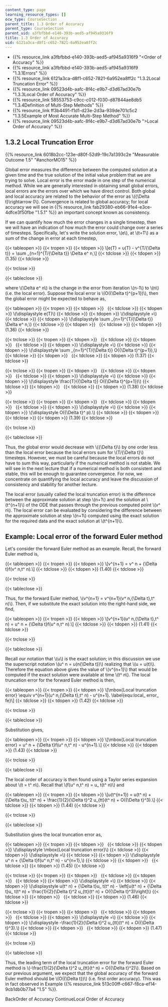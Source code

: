 ```yaml
---
content_type: page
learning_resource_types: []
ocw_type: CourseSection
parent_title: 1.3 Order of Accuracy
parent_type: CourseSection
parent_uid: a3fbfbbd-e140-393b-aed5-af945a9316f9
title: 1.3 Order of Accuracy
uid: 6121a3ca-d8f1-c652-7821-6a952ea8ff2c
---
```


*   {{% resource_link a3fbfbbd-e140-393b-aed5-af945a9316f9 "\<Order of Accuracy" %}}
*   {{% resource_link a3fbfbbd-e140-393b-aed5-af945a9316f9 "1.3.1Errors" %}}
*   {{% resource_link 6121a3ca-d8f1-c652-7821-6a952ea8ff2c "1.3.2Local Truncation Error" %}}
*   {{% resource_link 09523d4b-aafc-8f4c-e9b7-d3d67ad30e7b "1.3.3Local Order of Accuracy" %}}
*   {{% resource_link 58553753-c9cc-c012-f030-d87844ae8db5 "1.3.4Definition of Multi-Step Methods" %}}
*   {{% resource_link ff3b4491-f1d1-d23e-2d3a-939de701c5c2 "1.3.5Example of Most Accurate Multi-Step Method" %}}
*   {{% resource_link 09523d4b-aafc-8f4c-e9b7-d3d67ad30e7b "\>Local Order of Accuracy" %}}

1.3.2 Local Truncation Error
----------------------------

{{% resource_link 6018b2cc-123e-d80f-52d9-19c7a1393c2e "Measurable Outcome 1.5" "#anchorMO15" %}}

Global error measures the difference between the computed solution at a given time and the true solution of the initial value problem that we are trying to solve. Local error is the error made in one step of the numerical method. While we are generally interested in obtaining small global errors, local errors are the errors over which we have direct control. Both global and local accuracy are related to the behavior of the error as \\({\\Delta t}\\rightarrow 0\\). Convergence is related to global accuracy; for local accuracy we will see in {{% resource_link fab29380-eb66-91e4-e3ce-4dfce3f50fbe "1.5.1" %}} an important concept known as consistency.

If we can quantify how much the error changes in a single timestep, then we will have an indication of how much the error could change over a series of timesteps. Specifically, let's write the solution error, \\(e\\), at \\(t=T\\) as a sum of the change in error at each timestep,

{{< tableopen >}}
{{< tropen >}}
{{< tdopen >}}
\\\[e(T) = u(T) - v^{T/{\\Delta t}} = \\sum \_{n=1}^{T/{\\Delta t}} \\Delta e^ n,\\\]
{{< tdclose >}}
{{< tdopen >}}
(1.35)
{{< tdclose >}}

{{< trclose >}}

{{< tableclose >}}

where \\(\\Delta e^ n\\) is the change in the error from iteration \\(n-1\\) to \\(n\\) (i.e. the local error). Suppose the local error is \\(O({\\Delta t}^{p+1})\\), then the global error might be expected to behave as,

{{< tableopen >}}
{{< tropen >}}
{{< tdopen >}}
 
{{< tdclose >}}
{{< tdopen >}}
\\(\\displaystyle e(T)\\)
{{< tdclose >}}
{{< tdopen >}}
\\(\\displaystyle =\\)
{{< tdclose >}}
{{< tdopen >}}
\\(\\displaystyle \\sum \_{n=1}^{T/{\\Delta t}} \\Delta e^ n,\\)
{{< tdclose >}}
{{< tdopen >}}
 
{{< tdclose >}}
{{< tdopen >}}
(1.36)
{{< tdclose >}}

{{< trclose >}}
{{< tropen >}}
{{< tdopen >}}
 
{{< tdclose >}}
{{< tdopen >}}
 
{{< tdclose >}}
{{< tdopen >}}
\\(\\displaystyle =\\)
{{< tdclose >}}
{{< tdopen >}}
\\(\\displaystyle \\sum \_{n=1}^{T/{\\Delta t}} O({\\Delta t}^{p+1}),\\)
{{< tdclose >}}
{{< tdopen >}}
 
{{< tdclose >}}
{{< tdopen >}}
(1.37)
{{< tdclose >}}

{{< trclose >}}
{{< tropen >}}
{{< tdopen >}}
 
{{< tdclose >}}
{{< tdopen >}}
 
{{< tdclose >}}
{{< tdopen >}}
\\(\\displaystyle =\\)
{{< tdclose >}}
{{< tdopen >}}
\\(\\displaystyle \\frac{T}{{\\Delta t}} O({\\Delta t}^{p+1})\\)
{{< tdclose >}}
{{< tdopen >}}
 
{{< tdclose >}}
{{< tdopen >}}
(1.38)
{{< tdclose >}}

{{< trclose >}}
{{< tropen >}}
{{< tdopen >}}
 
{{< tdclose >}}
{{< tdopen >}}
 
{{< tdclose >}}
{{< tdopen >}}
\\(\\displaystyle =\\)
{{< tdclose >}}
{{< tdopen >}}
\\(\\displaystyle O({\\Delta t}^ p).\\)
{{< tdclose >}}
{{< tdopen >}}
 
{{< tdclose >}}
{{< tdopen >}}
(1.39)
{{< tdclose >}}

{{< trclose >}}

{{< tableclose >}}

Thus, the global error would decrease with \\({\\Delta t}\\) by one order less than the local error because the local errors sum for \\(T/{\\Delta t}\\) timesteps. However, we must be careful because the local errors do not have to sum this way, particularly if the numerical method is not stable. We will see in the next lecture that if a numerical method is both consistent and stable, this will be enough to guarantee convergence. For now, we concentrate on quantifying the local accuracy and leave the discussion of consistency and stability for another lecture.

The local error (usually called the local truncation error) is the difference between the approximate solution at step \\(n+1\\) and the solution at \\(t^{n+1}\\) of the ODE that passes through the previous computed point \\(v^ n\\). The local error can be evaluated by considering the difference between the approximate solution at step \\(n+1\\) computed using the exact solution for the required data and the exact solution at \\(t^{n+1}\\).

Example: Local error of the forward Euler method
------------------------------------------------

Let's consider the forward Euler method as an example. Recall, the forward Euler method is,

{{< tableopen >}}
{{< tropen >}}
{{< tdopen >}}
\\\[v^{n+1} = v^ n + {\\Delta t}f(v^ n,t^ n).\\\]
{{< tdclose >}}
{{< tdopen >}}
(1.40)
{{< tdclose >}}

{{< trclose >}}

{{< tableclose >}}

Thus, for the forward Euler method, \\(v^{n+1} = v^{n+1}(v^ n,{\\Delta t},t^ n)\\). Then, if we substitute the exact solution into the right-hand side, we find,

{{< tableopen >}}
{{< tropen >}}
{{< tdopen >}}
\\\[v^{n+1}(u^ n,{\\Delta t},t^ n) = u^ n + {\\Delta t}f(u^ n,t^ n).\\\]
{{< tdclose >}}
{{< tdopen >}}
(1.41)
{{< tdclose >}}

{{< trclose >}}

{{< tableclose >}}

Recall our notation that \\(u\\) is the exact solution; in this discussion we use the superscript notation \\(u^ n = u(n{\\Delta t})\\) realizing that \\(u = u(t)\\). Therefore the equation above gives the value of \\(v^{n+1}\\) that would be computed if the exact solution were available at time \\(t^ n\\). The local truncation error for the forward Euler method is then,

{{< tableopen >}}
{{< tropen >}}
{{< tdopen >}}
\\\[\\mbox{Local truncation error} \\equiv v^{n+1}(u^ n,{\\Delta t},t^ n) - u^{n+1}. \\label{equ:local\_ error\_ fe}\\\]
{{< tdclose >}}
{{< tdopen >}}
(1.42)
{{< tdclose >}}

{{< trclose >}}

{{< tableclose >}}

Substitution gives,

{{< tableopen >}}
{{< tropen >}}
{{< tdopen >}}
\\\[\\mbox{Local truncation error} = u^ n + {\\Delta t}f(u^ n,t^ n) - u^{n+1}.\\\]
{{< tdclose >}}
{{< tdopen >}}
(1.43)
{{< tdclose >}}

{{< trclose >}}

{{< tableclose >}}

The local order of accuracy is then found using a Taylor series expansion about \\(t = t^ n\\). Recall that \\(f(u^ n,t^ n) = u\_ t(t^ n)\\) and

{{< tableopen >}}
{{< tropen >}}
{{< tdopen >}}
\\\[u(t^{n+1}) = u(t^ n) + {\\Delta t}u\_ t(t^ n) + \\frac{1}{2}{\\Delta t}^2 u\_{tt}(t^ n) + O({\\Delta t}^3).\\\]
{{< tdclose >}}
{{< tdopen >}}
(1.44)
{{< tdclose >}}

{{< trclose >}}

{{< tableclose >}}

Substitution gives the local truncation error as,

{{< tableopen >}}
{{< tropen >}}
{{< tdopen >}}
 
{{< tdclose >}}
{{< tdopen >}}
\\(\\displaystyle \\mbox{Local truncation error}\\)
{{< tdclose >}}
{{< tdopen >}}
\\(\\displaystyle =\\)
{{< tdclose >}}
{{< tdopen >}}
\\(\\displaystyle u^ n + {\\Delta t}f(u^ n,t^ n) - u^{n+1},\\)
{{< tdclose >}}
{{< tdopen >}}
 
{{< tdclose >}}
{{< tdopen >}}
(1.45)
{{< tdclose >}}

{{< trclose >}}
{{< tropen >}}
{{< tdopen >}}
 
{{< tdclose >}}
{{< tdopen >}}
 
{{< tdclose >}}
{{< tdopen >}}
\\(\\displaystyle =\\)
{{< tdclose >}}
{{< tdopen >}}
\\(\\displaystyle u(t^ n) + {\\Delta t}u\_ t(t^ n) - \\left\[u(t^ n) + {\\Delta t}u\_ t(t^ n) + \\frac{1}{2}{\\Delta t}^2 u\_{tt}(t^ n) + O({\\Delta t}^3)\\right\]\\)
{{< tdclose >}}
{{< tdopen >}}
 
{{< tdclose >}}
{{< tdopen >}}
(1.46)
{{< tdclose >}}

{{< trclose >}}
{{< tropen >}}
{{< tdopen >}}
 
{{< tdclose >}}
{{< tdopen >}}
 
{{< tdclose >}}
{{< tdopen >}}
\\(\\displaystyle =\\)
{{< tdclose >}}
{{< tdopen >}}
\\(\\displaystyle -\\frac{1}{2}{\\Delta t}^2 u\_{tt}(t^ n) + O({\\Delta t}^3).\\)
{{< tdclose >}}
{{< tdopen >}}
 
{{< tdclose >}}
{{< tdopen >}}
(1.47)
{{< tdclose >}}

{{< trclose >}}

{{< tableclose >}}

Thus, the leading term of the local truncation error for the forward Euler method is \\(-\\frac{1}{2}{\\Delta t}^2 u\_{tt}(t^ n) = O({\\Delta t}^2)\\). Based on our previous argument, we expect that the global accuracy of the forward Euler method should be \\(O({\\Delta t})\\) (i.e. first order accuracy). This was in fact observed in Example {{% resource_link 513c00ff-c667-f8ca-ef14-9cb1db0b77a4 "1.5" %}}.

BackOrder of Accuracy ContinueLocal Order of Accuracy